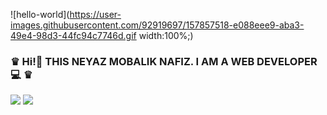  
![hello-world](https://user-images.githubusercontent.com/92919697/157857518-e088eee9-aba3-49e4-98d3-44fc94c7746d.gif width:100%;)


 ### ♛ Hi!👋 THIS NEYAZ MOBALIK NAFIZ. I AM A WEB DEVELOPER  💻 ♛
<img src="https://github-readme-stats.vercel.app/api?username=neyaznafiz&show_icons=true&theme=light&line_height=27"> <img src="https://github-readme-stats.vercel.app/api/top-langs/?username=neyaznafiz&theme=light&hide_langs_below=1">


